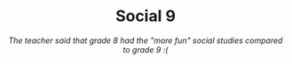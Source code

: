 <div align=center>

# Social 9

*The teacher said that grade 8 had the "more fun" social studies compared to grade 9 :(*

</div>
